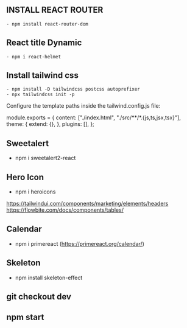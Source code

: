 ## INSTALL REACT ROUTER 
    - npm install react-router-dom
## React title Dynamic
    - npm i react-helmet
## Install tailwind css
    - npm install -D tailwindcss postcss autoprefixer
    - npx tailwindcss init -p
Configure the template paths inside the tailwind.config.js file:

module.exports = {
  content: ["./index.html", "./src/**/*.{js,ts,jsx,tsx}"],
  theme: {
    extend: {},
  },
  plugins: [],
};

## Sweetalert 
- npm i sweetalert2-react
## Hero Icon
- npm i heroicons

https://tailwindui.com/components/marketing/elements/headers
https://flowbite.com/docs/components/tables/
## Calendar 
- npm i primereact (https://primereact.org/calendar/)
## Skeleton
- npm install skeleton-effect

## git checkout dev
## npm start